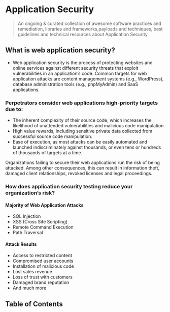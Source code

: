 # Application Security
> An ongoing & curated collection of awesome  software practices and remediation, libraries and frameworks,payloads and techniques, best guidelines and technical resources about Application Security.


## What is web application security?
- Web application security is the process of protecting websites and online services against different security threats that exploit vulnerabilities in an application’s code. Common targets for web application attacks are content management systems (e.g., WordPress), database administration tools (e.g., phpMyAdmin) and SaaS applications.

### Perpetrators consider web applications high-priority targets due to:

- The inherent complexity of their source code, which increases the likelihood of unattended vulnerabilities and malicious code manipulation.
- High value rewards, including sensitive private data collected from successful source code manipulation.
- Ease of execution, as most attacks can be easily automated and launched indiscriminately against thousands, or even tens or hundreds of thousands of targets at a time.


Organizations failing to secure their web applications run the risk of being attacked. Among other consequences, this can result in information theft, damaged client relationships, revoked licenses and legal proceedings.

### How does application security testing reduce your organization’s risk?

#### Majority of Web Application Attacks

- SQL Injection
- XSS (Cross Site Scripting)
- Remote Command Execution
- Path Traversal

#### Attack Results

- Access to restricted content
- Compromised user accounts
- Installation of malicious code
- Lost sales revenue
- Loss of trust with customers
- Damaged brand reputation
- And much more

## Table of Contents
